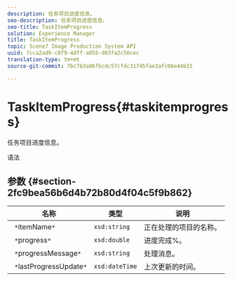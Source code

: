 ```yaml
---
description: 任务项目进度信息。
seo-description: 任务项目进度信息。
seo-title: TaskItemProgress
solution: Experience Manager
title: TaskItemProgress
topic: Scene7 Image Production System API
uuid: 7cca2ad9-c8f9-4dff-a055-d03fa2c50cec
translation-type: tm+mt
source-git-commit: 7bc7b3a86fbcdc57cfdc31745fae3afc06e44b15

---
```



# TaskItemProgress{#taskitemprogress}

任务项目进度信息。

语法

## 参数 {#section-2fc9bea56b6d4b72b80d4f04c5f9b862}

| 名称 | 类型 | 说明 |
|---|---|---|
| ` *`itemName`*` | `xsd:string` | 正在处理的项目的名称。 |
| ` *`progress`*` | `xsd:double` | 进度完成%。 |
| ` *`progressMessage`*` | `xsd:string` | 处理消息。 |
| ` *`lastProgressUpdate`*` | `xsd:dateTime` | 上次更新的时间。 |

